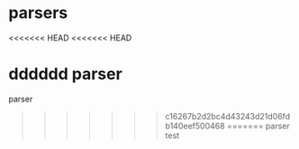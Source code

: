 parsers
=======

<<<<<<< HEAD
<<<<<<< HEAD


dddddd
parser
=======
parser
>>>>>>> c16267b2d2bc4d43243d21d06fdb140eef500468
=======
parser
>>>>>>> test
